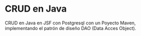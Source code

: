 # CRUD en Java

CRUD en Java en JSF con Postgresql con un Poyecto Maven, implementando el patrón de diseño DAO (Data Acces Object).

